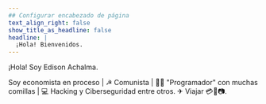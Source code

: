 ```yaml
---
## Configurar encabezado de página
text_align_right: false
show_title_as_headline: false
headline: |
  ¡Hola! Bienvenidos.
---
```


<!-- este es un subtitulo -->
¡Hola! Soy Edison Achalma.

Soy economista en proceso | ☭ Comunista | 👨‍💻 "Programador" con muchas comillas | 💻 Hacking y Ciberseguridad entre otros.
✈ Viajar 💳🎒📷.